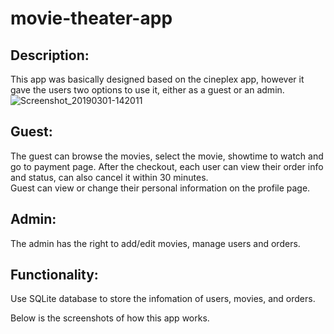 # movie-theater-app

## Description:<br/>
This app was basically designed based on the cineplex app, however it gave the users two options to use it, either as a guest or an admin.<br/>
![Screenshot_20190301-142011](https://user-images.githubusercontent.com/45208712/61989014-5e933780-aff7-11e9-9bbc-e77f4909768f.png)

## Guest:<br/>
The guest can browse the movies, select the movie, showtime to watch and go to payment page. After the checkout, each user can view their 
order info and status, can also cancel it within 30 minutes.<br/>
Guest can view or change their personal information on the profile page.<br/>
## Admin:<br/>
The admin has the right to add/edit movies, manage users and orders.<br/>

## Functionality:<br/>
Use SQLite database to store the infomation of users, movies, and orders.<br/>

Below is the screenshots of how this app works.<br/>
<Image>
